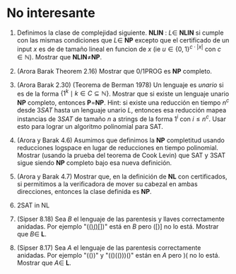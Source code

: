 # No interesante

1. Definimos la clase de complejidad siguiente.
   **NLIN** : $L \in$ **NLIN** si cumple con las mismas condiciones que
   $L \in$ **NP** excepto que el certificado de un input $x$ es de
   de tamaño lineal en funcion de $x$ (ie $u\in\{0,1\}^{c\cdot \left|x\right|}$
   con $c\in\mathbb{N}$). Mostrar que **NLIN**$\neq$**NP**.

1. (Arora Barak Theorem 2.16) Mostrar que 0/1PROG es **NP** completo.

1. (Arora Barak 2.30) (Teorema de Berman 1978) Un lenguaje es *unario* si
   es de la forma $\{ 1^k \mid k \in C \subseteq \mathbb{N} \}$. Mostrar
   que si existe un lenguaje unario **NP** completo, entonces **P**=**NP**.
   Hint: si existe una reducción en tiempo $n^c$ desde $3SAT$ hasta un
   lenguaje unario $L$, entonces esa reducción mapea instancias de $3SAT$
   de tamaño $n$ a strings de la forma $1^i$ con $i \leq n^c$. Usar esto
   para lograr un algoritmo polinomial para SAT.

1. (Arora y Barak 4.6)
   Asumimos que definimos la **NP** completitud usando reducciones logspace
   en lugar de reducciones en tiempo polinomial. Mostrar (usando la prueba
   del teorema de Cook Levin) que SAT y 3SAT sigue siendo **NP** completo
   bajo esa nueva definición.

1. (Arora y Barak 4.7)
   Mostrar que, en la definición de **NL** con certificados, si permitimos
   a la verificadora de mover su cabezal en ambas direcciones, entonces
   la clase definida es **NP**.

1. 2SAT in NL

1. (Sipser 8.18) Sea $B$ el lenguaje de las parentesis y llaves correctamente
   anidadas. Por ejemplo "([()()]()[])" está en $B$ pero $([)]$ no lo está.
   Mostrar que $B\in$ **L**.

1. (Sipser 8.17) Sea $A$ el lenguaje de las parentesis correctamente
   anidadas. Por ejemplo "(())" y "(()(()))()" están en $A$ pero $)($
   no lo está. Mostrar que $A \in$ **L**.


